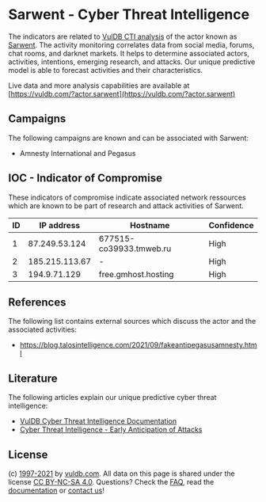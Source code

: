# Sarwent - Cyber Threat Intelligence

The indicators are related to [VulDB CTI analysis](https://vuldb.com/?doc.cti) of the actor known as [Sarwent](https://vuldb.com/?actor.sarwent). The activity monitoring correlates data from social media, forums, chat rooms, and darknet markets. It helps to determine associated actors, activities, intentions, emerging research, and attacks. Our unique predictive model is able to forecast activities and their characteristics.

Live data and more analysis capabilities are available at [https://vuldb.com/?actor.sarwent](https://vuldb.com/?actor.sarwent)

## Campaigns

The following campaigns are known and can be associated with Sarwent:

* Amnesty International and Pegasus

## IOC - Indicator of Compromise

These indicators of compromise indicate associated network ressources which are known to be part of research and attack activities of Sarwent.

ID | IP address | Hostname | Confidence
-- | ---------- | -------- | ----------
1 | 87.249.53.124 | 677515-co39933.tmweb.ru | High
2 | 185.215.113.67 | - | High
3 | 194.9.71.129 | free.gmhost.hosting | High

## References

The following list contains external sources which discuss the actor and the associated activities:

* https://blog.talosintelligence.com/2021/09/fakeantipegasusamnesty.html

## Literature

The following articles explain our unique predictive cyber threat intelligence:

* [VulDB Cyber Threat Intelligence Documentation](https://vuldb.com/?doc.cti)
* [Cyber Threat Intelligence - Early Anticipation of Attacks](https://www.scip.ch/en/?labs.20201022)

## License

(c) [1997-2021](https://vuldb.com/?doc.changelog) by [vuldb.com](https://vuldb.com/?doc.about). All data on this page is shared under the license [CC BY-NC-SA 4.0](https://creativecommons.org/licenses/by-nc-sa/4.0/). Questions? Check the [FAQ](https://vuldb.com/?doc.faq), read the [documentation](https://vuldb.com/?doc) or [contact us](https://vuldb.com/?contact)!
